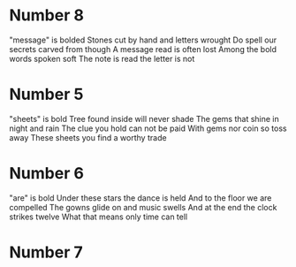 # Number 8
"message" is bolded
Stones cut by hand and letters wrought
Do spell our secrets carved from though
A message read is often lost
Among the bold words spoken soft
The note is read the letter is not

# Number 5
"sheets" is bold
Tree found inside will never shade
The gems that shine in night and rain
The clue you hold can not be paid
With gems nor coin so toss away
These sheets you find a worthy trade

# Number 6
"are" is bold
Under these stars the dance is held
And to the floor we are compelled
The gowns glide on and music swells
And at the end the clock strikes twelve
What that means only time can tell

# Number 7
